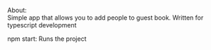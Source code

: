 About: <br>
Simple app that allows you to add people to guest book. Written for typescript development <br>

npm start: Runs the project
